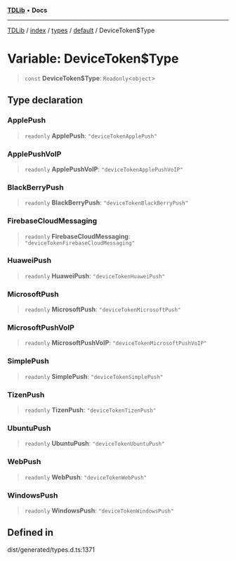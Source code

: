 [**TDLib**](../../../../../../README.md) • **Docs**

***

[TDLib](../../../../../../modules.md) / [index](../../../../../README.md) / [types](../../../README.md) / [default](../README.md) / DeviceToken$Type

# Variable: DeviceToken$Type

> `const` **DeviceToken$Type**: `Readonly`\<`object`\>

## Type declaration

### ApplePush

> `readonly` **ApplePush**: `"deviceTokenApplePush"`

### ApplePushVoIP

> `readonly` **ApplePushVoIP**: `"deviceTokenApplePushVoIP"`

### BlackBerryPush

> `readonly` **BlackBerryPush**: `"deviceTokenBlackBerryPush"`

### FirebaseCloudMessaging

> `readonly` **FirebaseCloudMessaging**: `"deviceTokenFirebaseCloudMessaging"`

### HuaweiPush

> `readonly` **HuaweiPush**: `"deviceTokenHuaweiPush"`

### MicrosoftPush

> `readonly` **MicrosoftPush**: `"deviceTokenMicrosoftPush"`

### MicrosoftPushVoIP

> `readonly` **MicrosoftPushVoIP**: `"deviceTokenMicrosoftPushVoIP"`

### SimplePush

> `readonly` **SimplePush**: `"deviceTokenSimplePush"`

### TizenPush

> `readonly` **TizenPush**: `"deviceTokenTizenPush"`

### UbuntuPush

> `readonly` **UbuntuPush**: `"deviceTokenUbuntuPush"`

### WebPush

> `readonly` **WebPush**: `"deviceTokenWebPush"`

### WindowsPush

> `readonly` **WindowsPush**: `"deviceTokenWindowsPush"`

## Defined in

dist/generated/types.d.ts:1371
